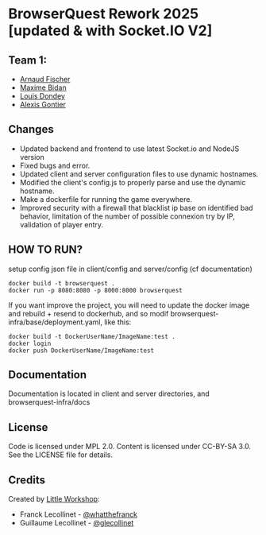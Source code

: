 # BrowserQuest Rework 2025 [updated & with Socket.IO V2]

## Team 1:
- [Arnaud Fischer](https://github.com/Jeck0v)
- [Maxime Bidan](https://github.com/Oomaxime)
- [Louis Dondey](https://github.com/Kae134)
- [Alexis Gontier](https://github.com/Alexis-Gontier)



## Changes

- Updated backend and frontend to use latest Socket.io and NodeJS version
- Fixed bugs and error.
- Updated client and server configuration files to use dynamic hostnames.
- Modified the client's config.js to properly parse and use the dynamic hostname.
- Make a dockerfile for running the game everywhere.
- Improved security with a firewall that blacklist ip base on identified bad behavior, limitation of the number of possible connexion try by IP, validation of player entry.

## HOW TO RUN?

setup config json file in client/config and server/config (cf documentation)

```shell
docker build -t browserquest .
docker run -p 8080:8080 -p 8000:8000 browserquest
```
If you want improve the project, you will need to update the docker image and rebuild + resend to dockerhub, and so modif browserquest-infra/base/deployment.yaml, like this:
```shell
docker build -t DockerUserName/ImageName:test .
docker login
docker push DockerUserName/ImageName:test
```

## Documentation

Documentation is located in client and server directories, and browserquest-infra/docs

## License

Code is licensed under MPL 2.0. Content is licensed under CC-BY-SA 3.0.
See the LICENSE file for details.

## Credits

Created by [Little Workshop](http://www.littleworkshop.fr):

- Franck Lecollinet - [@whatthefranck](http://twitter.com/whatthefranck)
- Guillaume Lecollinet - [@glecollinet](http://twitter.com/glecollinet)
